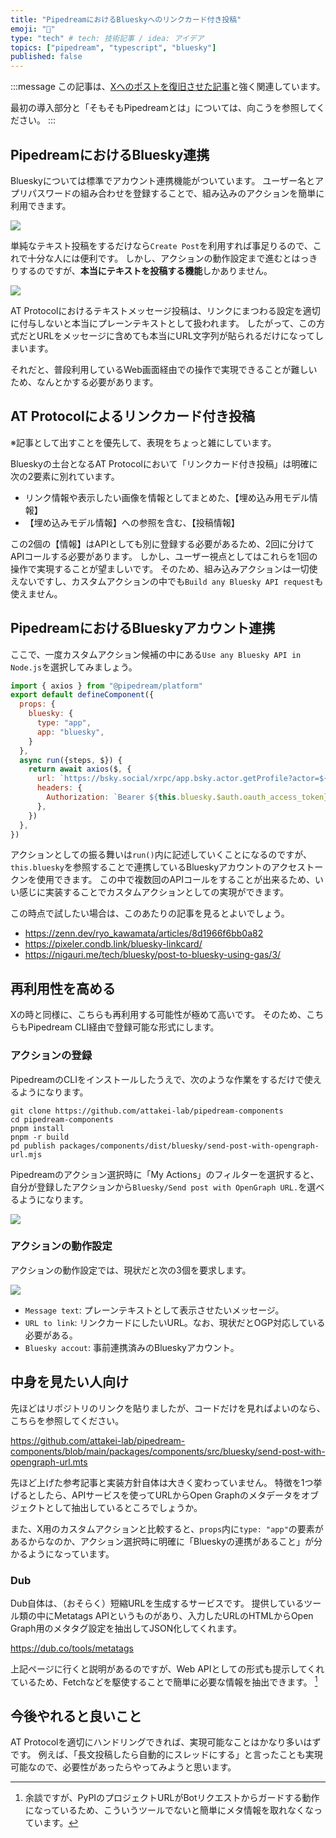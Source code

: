 ```yaml
---
title: "PipedreamにおけるBlueskyへのリンクカード付き投稿"
emoji: "🤖"
type: "tech" # tech: 技術記事 / idea: アイデア
topics: ["pipedream", "typescript", "bluesky"]
published: false
---
```


:::message
この記事は、[Xへのポストを復旧させた記事](./pipedream-actions-x-tweet)と強く関連しています。

最初の導入部分と「そもそもPipedreamとは」については、向こうを参照してください。
:::

## PipedreamにおけるBluesky連携

Blueskyについては標準でアカウント連携機能がついています。
ユーザー名とアプリパスワードの組み合わせを登録することで、組み込みのアクションを簡単に利用できます。

![](/images/pipedream-actions-bluesky-linkcard/list-of-prebuild-actions.png)

単純なテキスト投稿をするだけなら`Create Post`を利用すれば事足りるので、これで十分な人には便利です。
しかし、アクションの動作設定まで進むとはっきりするのですが、**本当にテキストを投稿する機能**しかありません。

![](/images/pipedream-actions-bluesky-linkcard/configure-prebuild-create-post.png)

AT Protocolにおけるテキストメッセージ投稿は、リンクにまつわる設定を適切に付与しないと本当にプレーンテキストとして扱われます。
したがって、この方式だとURLをメッセージに含めても本当にURL文字列が貼られるだけになってしまいます。

それだと、普段利用しているWeb画面経由での操作で実現できることが難しいため、なんとかする必要があります。

## AT Protocolによるリンクカード付き投稿

※記事として出すことを優先して、表現をちょっと雑にしています。

Blueskyの土台となるAT Protocolにおいて「リンクカード付き投稿」は明確に次の2要素に別れています。

* リンク情報や表示したい画像を情報としてまとめた、【埋め込み用モデル情報】
* 【埋め込みモデル情報】への参照を含む、【投稿情報】

この2個の【情報】はAPIとしても別に登録する必要があるため、2回に分けてAPIコールする必要があります。
しかし、ユーザー視点としてはこれらを1回の操作で実現することが望ましいです。
そのため、組み込みアクションは一切使えないですし、カスタムアクションの中でも`Build any Bluesky API request`も使えません。

## PipedreamにおけるBlueskyアカウント連携

ここで、一度カスタムアクション候補の中にある`Use any Bluesky API in Node.js`を選択してみましょう。

```javascript
import { axios } from "@pipedream/platform"
export default defineComponent({
  props: {
    bluesky: {
      type: "app",
      app: "bluesky",
    }
  },
  async run({steps, $}) {
    return await axios($, {
      url: `https://bsky.social/xrpc/app.bsky.actor.getProfile?actor=${this.bluesky.$auth.did}`,
      headers: {
        Authorization: `Bearer ${this.bluesky.$auth.oauth_access_token}`,
      },
    })
  },
})
```

アクションとしての振る舞いは`run()`内に記述していくことになるのですが、`this.bluesky`を参照することで連携しているBlueskyアカウントのアクセストークンを使用できます。
この中で複数回のAPIコールをすることが出来るため、いい感じに実装することでカスタムアクションとしての実現ができます。

この時点で試したい場合は、このあたりの記事を見るとよいでしょう。

* https://zenn.dev/ryo_kawamata/articles/8d1966f6bb0a82
* https://pixeler.condb.link/bluesky-linkcard/
* https://nigauri.me/tech/bluesky/post-to-bluesky-using-gas/3/

## 再利用性を高める

Xの時と同様に、こちらも再利用する可能性が極めて高いです。
そのため、こちらもPipedream CLI経由で登録可能な形式にします。

### アクションの登録

PipedreamのCLIをインストールしたうえで、次のような作業をするだけで使えるようになります。

```console
git clone https://github.com/attakei-lab/pipedream-components
cd pipedream-components
pnpm install
pnpm -r build
pd publish packages/components/dist/bluesky/send-post-with-opengraph-url.mjs

```

<!-- textlint-disable -->

Pipedreamのアクション選択時に「My Actions」のフィルターを選択すると、自分が登録したアクションから`Bluesky/Send post with OpenGraph URL.`を選べるようになります。

<!-- textlint-enable -->

![](/images/pipedream-actions-bluesky-linkcard/select-actions.png)

### アクションの動作設定

アクションの動作設定では、現状だと次の3個を要求します。

![](/images/pipedream-actions-bluesky-linkcard/configure-custom-ction.png)

* `Message text`: プレーンテキストとして表示させたいメッセージ。
* `URL to link`: リンクカードにしたいURL。なお、現状だとOGP対応している必要がある。
* `Bluesky accout`: 事前連携済みのBlueskyアカウント。

## 中身を見たい人向け

先ほどはリポジトリのリンクを貼りましたが、コードだけを見ればよいのなら、こちらを参照してください。

https://github.com/attakei-lab/pipedream-components/blob/main/packages/components/src/bluesky/send-post-with-opengraph-url.mts

先ほど上げた参考記事と実装方針自体は大きく変わっていません。
特徴を1つ挙げるとしたら、APIサービスを使ってURLからOpen Graphのメタデータをオブジェクトとして抽出しているところでしょうか。

また、X用のカスタムアクションと比較すると、`props`内に`type: "app"`の要素があるからなのか、アクション選択時に明確に「Blueskyの連携があること」が分かるようになっています。

### Dub

Dub自体は、（おそらく）短縮URLを生成するサービスです。
提供しているツール類の中にMetatags APIというものがあり、入力したURLのHTMLからOpen Graph用のメタタグ設定を抽出してJSON化してくれます。

https://dub.co/tools/metatags

上記ページに行くと説明があるのですが、Web APIとしての形式も提示してくれているため、Fetchなどを駆使することで簡単に必要な情報を抽出できます。 [^1]

[^1]: 余談ですが、PyPIのプロジェクトURLがBotリクエストからガードする動作になっているため、こういうツールでないと簡単にメタ情報を取れなくなっています。

## 今後やれると良いこと

<!-- textlint-disable -->

AT Protocolを適切にハンドリングできれば、実現可能なことはかなり多いはずです。
例えば、「長文投稿したら自動的にスレッドにする」と言ったことも実現可能なので、必要性があったらやってみようと思います。

<!-- textlint-enable -->
